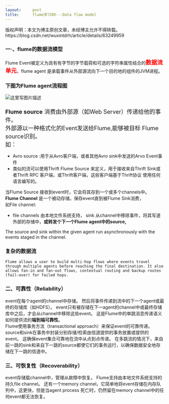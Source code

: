 ```yaml
---
layout:     post
title:      flume学习00---Data flow model
---
```

<div id="article_content" class="article_content clearfix csdn-tracking-statistics" data-pid="blog" data-mod="popu_307" data-dsm="post">
								<div class="article-copyright">
					版权声明：本文为博主原创文章，未经博主允许不得转载。					https://blog.csdn.net/wuxintdrh/article/details/63249959				</div>
								            <div id="content_views" class="markdown_views prism-atom-one-dark">
							<!-- flowchart 箭头图标 勿删 -->
							<svg xmlns="http://www.w3.org/2000/svg" style="display: none;"><path stroke-linecap="round" d="M5,0 0,2.5 5,5z" id="raphael-marker-block" style="-webkit-tap-highlight-color: rgba(0, 0, 0, 0);"></path></svg>
							<h3 id="一flume的数据流模型">一·、flume的数据流模型</h3>

<p>Flume Event被定义为具有有字节的字节载荷和可选的字符串属性结合的<font size="4" color="red"><strong>数据流单元</strong></font>，flume agent 是承载事件从外部源流向下一个目的地的组件的JVM进程。</p>



<h3 id="下图为flume-agent流程图">下图为Flume agent流程图</h3>

<p><img src="https://img-blog.csdn.net/20170318084133367?watermark/2/text/aHR0cDovL2Jsb2cuY3Nkbi5uZXQvd3V4aW50ZHJo/font/5a6L5L2T/fontsize/400/fill/I0JBQkFCMA==/dissolve/70/gravity/SouthEast" alt="这里写图片描述" title=""> <br>
<font size="4"> <br>
<strong>Flume  source</strong> 消费由外部源（如Web Server）传递给他的事件。 <br>
外部源以一种格式化的Event发送给Flume,能够被目标 Flume source识别。 <br>
如：</font></p>

<ul>
<li>Avro source :用于从Avro客户端，或者其他Avro sink中发送的Arvo Event事件</li>
<li>类似的流可以使用Thrift Flume Source 来定义，用于接收来自Thrift Sink或者Thrift RPC 客户端，或Thrift客户端，这些客户端基于Thrift协议 使用任何语言编写的。</li>
</ul>

<p>当Flume Source 接收到event时，它会将其存到一个或多个channels中。 <br>
<strong>Flume Channel</strong> 是一个被动存储。保存event直到被Flume Sink消费， <br>
如File channel:</p>

<ul>
<li>file channels 由本地文件系统支持， sink 从channel中移除事件，将其写道外部的存储中，<strong>或转发个下一个Flume agent中的source,</strong></li>
</ul>

<p>The source and sink within the given agent run asynchronously with the events staged in the channel.</p>

<p></p>



<h3 id="复杂的数据流">复杂的数据流</h3>



<pre class="prettyprint"><code class=" hljs applescript">Flume allows a user <span class="hljs-keyword">to</span> build multi-hop flows <span class="hljs-keyword">where</span> events travel <span class="hljs-keyword">through</span> multiple agents <span class="hljs-keyword">before</span> reaching <span class="hljs-keyword">the</span> final destination. It also allows fan-<span class="hljs-keyword">in</span> <span class="hljs-keyword">and</span> fan-out flows, contextual routing <span class="hljs-keyword">and</span> backup routes (fail-<span class="hljs-keyword">over</span>) <span class="hljs-keyword">for</span> failed hops.
</code></pre>



<h3 id="二可靠性reliability">二、可靠性（Reliability）</h3>

<p>event在每个agent的channel中存储。 然后将事件传递到流中的下一个agent或最终的存储库（如HDFS）。 event只有被存储在下一agent的channel中或最终存储库中之后，才会从channel中移除这些event。 这是Flume中的单跳消息传递语义如何提供流的<strong>端到端可靠性</strong>。 <br>
Flume使用事务方法（transactional approach）来保证event的可靠传递。 source和sink在事务中封装分别存储/检索由信道提供的事务放置或提供的event。 这确保event集合可靠地在流中从点到点传递。 在多跳流的情况下，来自前一跳的sink和来自下一跳的source都使它们的事务运行，以确保数据安全地存储在下一跳的信道中。</p>



<h3 id="三可恢复性recoverability">三、可恢复性（Recoverability）</h3>

<p>event存储载channel中，管理从故障中恢复。 Flume支持由本地文件系统支持的持久file channel。 还有一个memory channel，它简单地将event存储在内存队列中，这更快，但是当agent process 死亡时，仍然留在memory channel中的任何event都无法恢复。</p>            </div>
						<link href="https://csdnimg.cn/release/phoenix/mdeditor/markdown_views-9e5741c4b9.css" rel="stylesheet">
                </div>